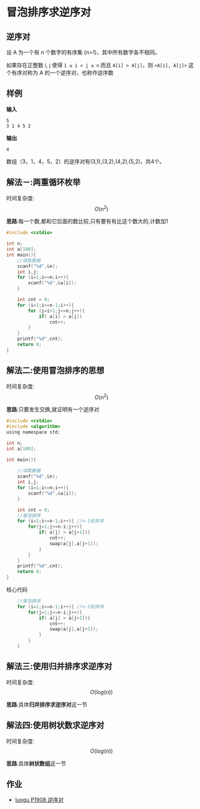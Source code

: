 # 冒泡排序求逆序对

## 逆序对

设 A 为一个有 n 个数字的有序集 (n>1)，其中所有数字各不相同。

如果存在正整数 i, j 使得 `1 ≤ i < j ≤ n` 而且 `A[i] > A[j]`，则 `<A[i], A[j]>` 这个有序对称为 A 的一个逆序对，也称作逆序数

## 样例


**输入**
```
5
3 1 4 5 2
```

**输出**
```
4
```

数组（3，1，4，5，2）的逆序对有(3,1),(3,2),(4,2),(5,2)，共4个。


## 解法－:两重循环枚举

时间复杂度:$$O(n^2)$$

**思路**:每一个数,都和它后面的数比较,只有要有有比这个数大的,计数加1 

```c
#include <cstdio>

int n;
int a[100];
int main(){
    //读取数据
    scanf("%d",&n);
    int i,j;
    for (i=1;i<=n;i++){
        scanf("%d",&a[i]);
    }

    int cnt = 0;
    for (i=1;i<=n-1;i++){
        for (j=i+1;j<=n;j++){
            if( a[i] > a[j])
                cnt++;
        }
    }
    printf("%d",cnt);
    return 0;
}
```

## 解法二:使用冒泡排序的思想

时间复杂度:$$O(n^2)$$

**思路**:只要发生交换,就证明有一个逆序对


```c
#include <cstdio>
#include <algorithm>
using namespace std;

int n;
int a[100];

int main(){
    
    //读取数据
    scanf("%d",&n);
    int i,j;
    for (i=1;i<=n;i++){
        scanf("%d",&a[i]);
    }

    int cnt = 0;
    //冒泡排序
    for (i=1;i<=n-1;i++){ //n-1轮排序
        for(j=1;j<=n-i;j++){
            if( a[j] > a[j+1]){
                cnt++;
                swap(a[j],a[j+1]);
            }
        }
    }
    printf("%d",cnt);
    return 0;
}
```

核心代码
<!-- template start -->
```c
    //冒泡排序
    for (i=1;i<=n-1;i++){ //n-1轮排序
        for(j=1;j<=n-i;j++){
            if( a[j] > a[j+1]){
                cnt++;
                swap(a[j],a[j+1]);
            }
        }
    }
```
<!-- template end -->


## 解法三:使用归并排序求逆序对

时间复杂度:$$O(log(n))$$

**思路**:具体**归并排序求逆序对**这一节

## 解法四:使用树状数求逆序对

时间复杂度:$$O(log(n))$$

**思路**:具体**树状数组**这一节

## 作业

 - [luogu P1908 逆序对](https://www.luogu.org/problemnew/show/1908)
